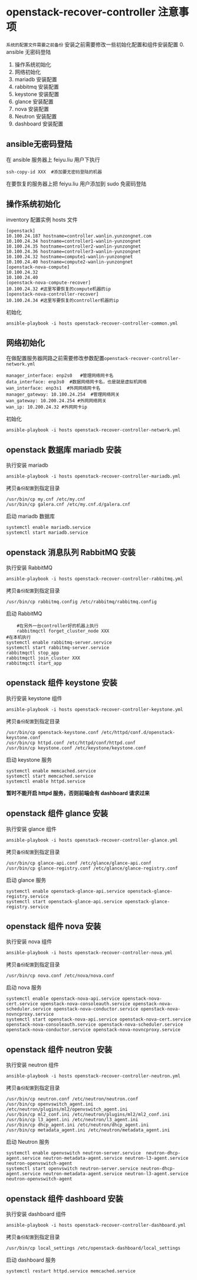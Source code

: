 # openstack-recover-controller 注意事项
`系统的配置文件需要之前备份`
安装之前需要修改一些初始化配置和组件安装配置
0. ansible 无密码登陆
1. 操作系统初始化
2. 网络初始化
3. mariadb 安装配置
4. rabbitmq 安装配置
5. keystone 安装配置
6. glance 安装配置
7. nova 安装配置
8. Neutron 安装配置
9. dashboard 安装配置

## ansible无密码登陆
在 ansible 服务器上 feiyu.liu 用户下执行

	ssh-copy-id XXX  #添加要无密码登陆的机器
在要恢复的服务器上把 feiyu.liu 用户添加到 sudo 免密码登陆

## 操作系统初始化
inventory 配置实例 hosts 文件

	[openstack]
	10.100.24.187 hostname=controller.wanlin.yunzongnet.com
    10.100.24.34 hostname=controller1-wanlin-yunzongnet
    10.100.24.35 hostname=controller2-wanlin-yunzongnet
    10.100.24.36 hostname=controller3-wanlin-yunzongnet
    10.100.24.32 hostname=compute1-wanlin-yunzongnet
    10.100.24.40 hostname=compute2-wanlin-yunzongnet
    [openstack-nova-compute]
    10.100.24.32
    10.100.24.40
    [openstack-nova-compute-recover]
    10.100.24.32 #这里写要恢复的compute机器的ip
    [openstack-nova-controller-recover]
    10.100.24.34 #这里写要恢复的controller机器的ip

初始化

	ansible-playbook -i hosts openstack-recover-controller-common.yml

## 网络初始化

在做配置服务器网路之前需要修改参数配置`openstack-recover-controller-network.yml`

```
manager_interface: enp2s0   #管理网络网卡名
data_interface: enp3s0  #数据网络网卡名，也是就是虚拟机网络
wan_interface: enp3s1  #外网网络网卡名
manager_gateway: 10.100.24.254  #管理网络网关
wan_gateway: 10.200.24.254 #外网网络网关
wan_ip: 10.200.24.32 #外网网卡ip
```
初始化

	ansible-playbook -i hosts openstack-recover-controller-network.yml

## openstack 数据库 mariadb 安装
执行安装 mariadb

	ansible-playbook -i hosts openstack-recover-controller-mariadb.yml
拷贝`备份配置`到指定目录

	/usr/bin/cp my.cnf /etc/my.cnf
	/usr/bin/cp galera.cnf /etc/my.cnf.d/galera.cnf
启动 mariadb 数据库

	systemctl enable mariadb.service 
	systemctl start mariadb.service

## openstack 消息队列 RabbitMQ 安装
执行安装 RabbitMQ
	
	ansible-playbook -i hosts openstack-recover-controller-rabbitmq.yml
拷贝`备份配置`到指定目录

	/usr/bin/cp rabbitmq.config /etc/rabbitmq/rabbitmq.config

启动 RabbitMQ

        #在另外一台controller好的机器上执行
        rabbitmqctl forget_cluster_node XXX
	#在本机执行
	systemctl enable rabbitmq-server.service
	systemctl start rabbitmq-server.service
	rabbitmqctl stop_app
	rabbitmqctl join_cluster XXX
	rabbitmqctl start_app
	

## openstack 组件 keystone 安装
执行安装 keystone 组件

	ansible-playbook -i hosts openstack-recover-controller-keystone.yml
拷贝`备份配置`到指定目录

	/usr/bin/cp openstack-keystone.conf /etc/httpd/conf.d/openstack-keystone.conf
	/usr/bin/cp httpd.conf /etc/httpd/conf/httpd.conf
	/usr/bin/cp keystone.conf /etc/keystone/keystone.conf
启动 keystone 服务

	systemctl enable memcached.service
	systemctl start memcached.service
	systemctl enable httpd.service
**暂时不能开启 httpd 服务，否则前端会有 dashboard 请求过来**

## openstack 组件 glance 安装
执行安装 glance 组件

	ansible-playbook -i hosts openstack-recover-controller-glance.yml
拷贝`备份配置`到指定目录

	/usr/bin/cp glance-api.conf /etc/glance/glance-api.conf
	/usr/bin/cp glance-registry.conf /etc/glance/glance-registry.conf
启动 glance 服务

	systemctl enable openstack-glance-api.service openstack-glance-registry.service
	systemctl start openstack-glance-api.service openstack-glance-registry.service

## openstack 组件 nova 安装

执行安装 nova 组件

	ansible-playbook -i hosts openstack-recover-controller-nova.yml
	
拷贝`备份配置`到指定目录

	/usr/bin/cp nova.conf /etc/nova/nova.conf
	
启动 nova 服务

	systemctl enable openstack-nova-api.service openstack-nova-cert.service openstack-nova-consoleauth.service openstack-nova-scheduler.service openstack-nova-conductor.service openstack-nova-novncproxy.service
	systemctl start openstack-nova-api.service openstack-nova-cert.service openstack-nova-consoleauth.service openstack-nova-scheduler.service openstack-nova-conductor.service openstack-nova-novncproxy.service

## openstack 组件 neutron 安装

执行安装 neutron 组件

	ansible-playbook -i hosts openstack-recover-controller-neutron.yml
拷贝`备份配置`到指定目录 

	/usr/bin/cp neutron.conf /etc/neutron/neutron.conf
	/usr/bin/cp openvswitch_agent.ini /etc/neutron/plugins/ml2/openvswitch_agent.ini
	/usr/bin/cp ml2_conf.ini /etc/neutron/plugins/ml2/ml2_conf.ini
	/usr/bin/cp l3_agent.ini /etc/neutron/l3_agent.ini
	/usr/bin/cp dhcp_agent.ini /etc/neutron/dhcp_agent.ini
	/usr/bin/cp metadata_agent.ini /etc/neutron/metadata_agent.ini
启动 Neutron 服务

	systemctl enable openvswitch neutron-server.service  neutron-dhcp-agent.service neutron-metadata-agent.service neutron-l3-agent.service neutron-openvswitch-agent
	systemctl start openvswitch neutron-server.service neutron-dhcp-agent.service neutron-metadata-agent.service neutron-l3-agent.service neutron-openvswitch-agent

## openstack 组件 dashboard 安装
执行安装 dashboard 组件

	ansible-playbook -i hosts openstack-recover-controller-dashboard.yml

拷贝`备份配置`到指定目录 

	/usr/bin/cp local_settings /etc/openstack-dashboard/local_settings
	
启动 dashboard 服务

	systemctl restart httpd.service memcached.service






